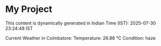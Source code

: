 # My Project

This content is dynamically generated in Indian Time (IST): 2025-07-30 23:24:48 IST


Current Weather in Coimbatore:
Temperature: 26.88 °C
Condition: haze
